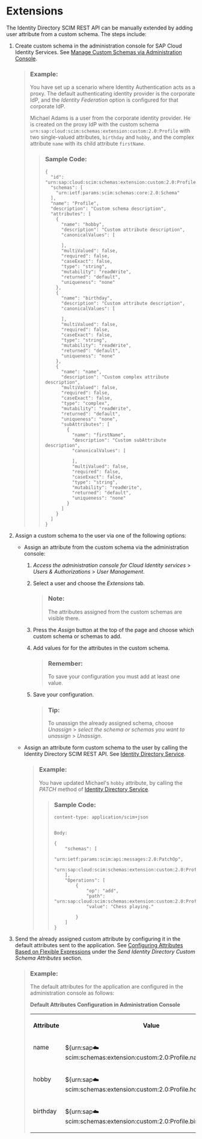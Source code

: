 <!-- loiofb31d4ec2e7b43b2b7cad1dcca39634e -->

# Extensions

The Identity Directory SCIM REST API can be manually extended by adding user attribute from a custom schema. The steps include:

1.  Create custom schema in the administration console for SAP Cloud Identity Services. See [Manage Custom Schemas via Administration Console](../Operation-Guide/manage-custom-schemas-via-administration-console-d492d70.md).

    > ### Example:  
    > You have set up a scenario where Identity Authentication acts as a proxy. The default authenticating identity provider is the corporate IdP, and the *Identity Federation* option is configured for that corporate IdP.
    > 
    > Michael Adams is a user from the corporate identity provider. He is created on the proxy IdP with the custom schema `urn:sap:cloud:scim:schemas:extension:custom:2.0:Profile` with two single-valued attributes, `birthday` and `hobby`, and the complex attribute `name` with its child attribute `firstName`.
    > 
    > > ### Sample Code:  
    > > ```
    > > {
    > >   "id": "urn:sap:cloud:scim:schemas:extension:custom:2.0:Profile",
    > >   "schemas": [
    > >     "urn:ietf:params:scim:schemas:core:2.0:Schema"
    > >   ],
    > >   "name": "Profile",
    > >   "description": "Custom schema description",
    > >   "attributes": [
    > >     {
    > >       "name": "hobby",
    > >       "description": "Custom attribute description",
    > >       "canonicalValues": [
    > >         
    > >       ],
    > >       "multiValued": false,
    > >       "required": false,
    > >       "caseExact": false,
    > >       "type": "string",
    > >       "mutability": "readWrite",
    > >       "returned": "default",
    > >       "uniqueness": "none"
    > >     },
    > >     {
    > >       "name": "birthday",
    > >       "description": "Custom attribute description",
    > >       "canonicalValues": [
    > >         
    > >       ],
    > >       "multiValued": false,
    > >       "required": false,
    > >       "caseExact": false,
    > >       "type": "string",
    > >       "mutability": "readWrite",
    > >       "returned": "default",
    > >       "uniqueness": "none"
    > >     },
    > >     {
    > >       "name": "name",
    > >       "description": "Custom complex attribute description",
    > >       "multiValued": false,
    > >       "required": false,
    > >       "caseExact": false,
    > >       "type": "complex",
    > >       "mutability": "readWrite",
    > >       "returned": "default",
    > >       "uniqueness": "none",
    > >       "subAttributes": [
    > >         {
    > >           "name": "firstName",
    > >           "description": "Custom subAttribute description",
    > >           "canonicalValues": [
    > >             
    > >           ],
    > >           "multiValued": false,
    > >           "required": false,
    > >           "caseExact": false,
    > >           "type": "string",
    > >           "mutability": "readWrite",
    > >           "returned": "default",
    > >           "uniqueness": "none"
    > >         }
    > >       ]
    > >     }
    > >   ]
    > > }
    > > ```

2.  Assign a custom schema to the user via one of the following options:
    -   Assign an attribute from the custom schema via the administration console:
        1.  *Access the administration console for Cloud Identity services* \> *Users & Authorizations* \> *User Management*.
        2.  Select a user and choose the *Extensions* tab.

            > ### Note:  
            > The attributes assigned from the custom schemas are visible there.

        3.  Press the *Assign* button at the top of the page and choose which custom schema or schemas to add.
        4.  Add values for for the attributes in the custom schema.

            > ### Remember:  
            > To save your configuration you must add at least one value.

        5.  Save your configuration.

            > ### Tip:  
            > To unassign the already assigned schema, choose *Unassign* \> *select the schema or schemas you want to unassign* \> *Unassign*.


    -   Assign an attribute form custom schema to the user by calling the Identity Directory SCIM REST API. See [Identity Directory Service](https://api.sap.com/api/IdDS_SCIM/path/patchUser).

        > ### Example:  
        > You have updated Michael's `hobby` attribute, by calling the *PATCH* method of [Identity Directory Service](https://api.sap.com/api/IdDS_SCIM/path/patchUser).
        > 
        > > ### Sample Code:  
        > > ```
        > > content-type: application/scim+json
        > > 
        > > 
        > > Body:
        > > 
        > > {
        > >     "schemas": [
        > >         "urn:ietf:params:scim:api:messages:2.0:PatchOp",
        > >         "urn:sap:cloud:scim:schemas:extension:custom:2.0:Profile"
        > >     ],
        > >     "Operations": [
        > >         {
        > >             "op": "add",
        > >             "path": "urn:sap:cloud:scim:schemas:extension:custom:2.0:Profile:hobby",
        > >             "value": "Chess playing."
        > > 
        > >         }
        > >     ]
        > > }
        > > 
        > > ```


3.  Send the already assigned custom attribute by configuring it in the default attributes sent to the application. See [Configuring Attributes Based on Flexible Expressions](../Operation-Guide/configuring-attributes-based-on-flexible-expressions-a2f1e46.md) under the *Send Identity Directory Custom Schema Attributes* section.

    > ### Example:  
    > The default attributes for the application are configured in the administration console as follows:
    > 
    > **Default Attributes Configuration in Administration Console**
    > 
    > 
    > <table>
    > <tr>
    > <th valign="top">
    > 
    > Attribute
    > 
    > </th>
    > <th valign="top">
    > 
    > Value
    > 
    > </th>
    > </tr>
    > <tr>
    > <td valign="top">
    > 
    > name
    > 
    > </td>
    > <td valign="top">
    > 
    > $\{urn:sap:cloud:scim:schemas:extension:custom:2.0:Profile.name.firstName\}
    > 
    > </td>
    > </tr>
    > <tr>
    > <td valign="top">
    > 
    > hobby
    > 
    > </td>
    > <td valign="top">
    > 
    > $\{urn:sap:cloud:scim:schemas:extension:custom:2.0:Profile.hobby\}
    > 
    > </td>
    > </tr>
    > <tr>
    > <td valign="top">
    > 
    > birthday
    > 
    > </td>
    > <td valign="top">
    > 
    > $\{urn:sap:cloud:scim:schemas:extension:custom:2.0:Profile.birthday\}
    > 
    > </td>
    > </tr>
    > </table>


